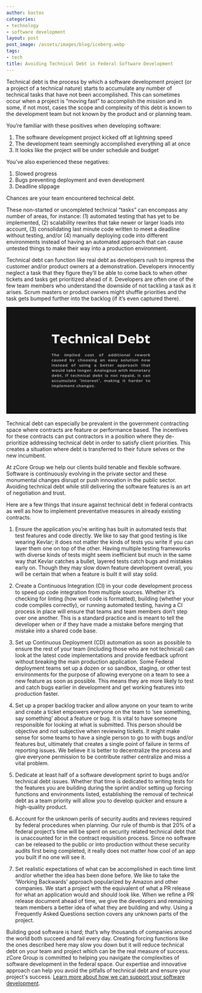 ```yaml
---
author: bastos
categories:
- technology
- software development
layout: post
post_image: /assets/images/blog/iceberg.webp
tags:
- tech
title: Avoiding Technical Debt in Federal Software Development
---
```


Technical debt is the process by which a software development project (or a project of a technical nature) starts to accumulate any number of technical tasks that have not been accomplished. This can sometimes occur when a project is “moving fast” to accomplish the mission and in some, if not most, cases the scope and complexity of this debt is known to the development team but not known by the product and or planning team.

You’re familiar with these positives when developing software:

1. The software development project kicked off at lightning speed
2. The development team seemingly accomplished everything all at once
3. It looks like the project will be under schedule and budget

You’ve also experienced these negatives:

1. Slowed progress
2. Bugs preventing deployment and even development
3. Deadline slippage

Chances are your team encountered technical debt.

These non-started or uncompleted technical “tasks” can encompass any number of areas, for instance: (1) automated testing that has yet to be implemented, (2) scalability rewrites that take newer or larger loads into account, (3) consolidating last minute code written to meet a deadline without testing, and/or (4) manually deploying code into different environments instead of having an automated approach that can cause untested things to make their way into a production environment.

Technical debt can function like real debt as developers rush to impress the customer and/or product owners at a demonstration. Developers innocently neglect a task that they figure they’ll be able to come back to when other tickets and tasks get prioritized ahead of it. Developers are often one of the few team members who understand the downside of not tackling a task as it arises. Scrum masters or product owners might shuffle priorities and the task gets bumped further into the backlog (if it’s even captured there).

![Technical Debt](/assets/img/blog/tech-debt.webp)

Technical debt can especially be prevalent in the government contracting space where contracts are feature or performance based. The incentives for these contracts can put contractors in a position where they de-prioritize addressing technical debt in order to satisfy client priorities. This creates a situation where debt is transferred to their future selves or the new incumbent.

At zCore Group we help our clients build tenable and flexible software. Software is continuously evolving in the private sector and these monumental changes disrupt or push innovation in the public sector. Avoiding technical debt while still delivering the software features is an art of negotiation and trust.

Here are a few things that insure against technical debt in federal contracts as well as how to implement preventative measures in already existing contracts.

1. Ensure the application you’re writing has built in automated tests that test features and code directly. We like to say that good testing is like wearing Kevlar; it does not matter the kinds of tests you write if you can layer them one on top of the other. Having multiple testing frameworks with diverse kinds of tests might seem inefficient but much in the same way that Kevlar catches a bullet, layered tests catch bugs and mistakes early on. Though they may slow down feature development overall, you will be certain that when a feature is built it will stay solid.

2. Create a Continuous Integration (CI) in your code development process to speed up code integration from multiple sources. Whether it’s checking for linting (how well code is formatted), building (whether your code compiles correctly), or running automated testing, having a CI process in place will ensure that teams and team members don’t step over one another. This is a standard practice and is meant to tell the developer when or if they have made a mistake before merging that mistake into a shared code base.

3. Set up Continuous Deployment (CD) automation as soon as possible to ensure the rest of your team (including those who are not technical) can look at the latest code implementations and provide feedback upfront without breaking the main production application. Some Federal deployment teams set up a dozen or so sandbox, staging, or other test environments for the purpose of allowing everyone on a team to see a new feature as soon as possible. This means they are more likely to test and catch bugs earlier in development and get working features into production faster.

4. Set up a proper backlog tracker and allow anyone on your team to write and create a ticket empowers everyone on the team to ‘see something, say something’ about a feature or bug. It is vital to have someone responsible for looking at what is submitted. This person should be objective and not subjective when reviewing tickets. It might make sense for some teams to have a single person to go to with bugs and/or features but, ultimately that creates a single point of failure in terms of reporting issues. We believe it is better to decentralize the process and give everyone permission to be contribute rather centralize and miss a vital problem.

5. Dedicate at least half of a software development sprint to bugs and/or technical debt issues. Whether that time is dedicated to writing tests for the features you are building during the sprint and/or setting up forcing functions and environments listed, establishing the removal of technical debt as a team priority will allow you to develop quicker and ensure a high-quality product.

6. Account for the unknown perils of security audits and reviews required by federal procedures when planning. Our rule of thumb is that 20% of a federal project’s time will be spent on security related technical debt that is unaccounted for in the contract requisition process. Since no software can be released to the public or into production without these security audits first being completed, it really does not matter how cool of an app you built if no one will see it.

7. Set realistic expectations of what can be accomplished in each time limit and/or whether the idea has been done before. We like to take the ‘Working Backwards’ approach popularized by Amazon and other companies. We start a project with the equivalent of what a PR release for what an application would and should look like. When we refine a PR release document ahead of time, we give the developers and remaining team members a better idea of what they are building and why. Using a Frequently Asked Questions section covers any unknown parts of the project.

Building good software is hard; that’s why thousands of companies around the world both succeed and fail every day. Creating forcing functions like the ones described here may slow you down but it will reduce technical debt on your team and project which can be the real measure of success. zCore Group is committed to helping you navigate the complexities of software development in the federal space. Our expertise and innovative approach can help you avoid the pitfalls of technical debt and ensure your project's success. [Learn more about how we can support your software development](/about).